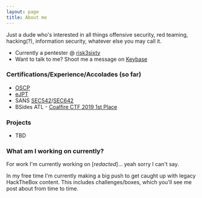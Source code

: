 ```yaml
---
layout: page
title: About me
---
```


Just a dude who's interested in all things offensive security, red teaming, hacking(?), information security, whatever else you may call it. 

- Currently a pentester @ [risk3sixty](https://risk3sixty.com)
- Want to talk to me? Shoot me a message on [Keybase](https://keybase.io/r3sasher)

### Certifications/Experience/Accolades (so far)
- [OSCP](https://www.offensive-security.com/pwk-oscp/)
- [eJPT](https://elearnsecurity.com/product/ejpt-certification/)
- SANS [SEC542](https://www.sans.org/cyber-security-courses/web-app-penetration-testing-ethical-hacking)/[SEC642](https://www.sans.org/cyber-security-courses/advanced-web-app-penetration-testing-ethical-hacking/)
- BSides ATL - [Coalfire CTF 2019 1st Place](https://coles.kennesaw.edu/news/stories/2019-05-30-bsides-atlanta-2019.php)

### Projects
- TBD

### What am I working on currently?
For work I'm currently working on  [_redacted_]... yeah sorry I can't say. 

In my free time I'm currently making a big push to get caught up with legacy HackTheBox content. This includes challenges/boxes, which you'll see me post about from time to time.
